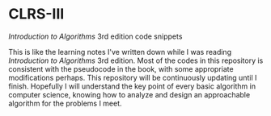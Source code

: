 # CLRS-III
*Introduction to Algorithms* 3rd edition code snippets

This is like the learning notes I've written down while I was reading *Introduction to Algorithms* 3rd edition. Most of the codes in this repository is consistent with the pseudocode in the book, with some appropriate modifications perhaps. This repository will be continuously updating until I finish. Hopefully I will understand the key point of every basic algorithm in computer science, knowing how to analyze and design an approachable algorithm for the problems I meet.

